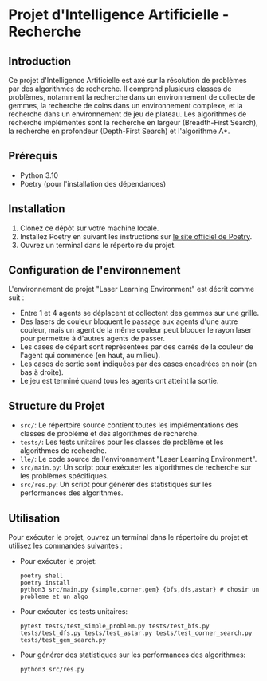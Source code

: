 
# Projet d'Intelligence Artificielle - Recherche


## Introduction
Ce projet d'Intelligence Artificielle est axé sur la résolution de problèmes par des algorithmes de recherche. Il comprend plusieurs classes de problèmes, notamment la recherche dans un environnement de collecte de gemmes, la recherche de coins dans un environnement complexe, et la recherche dans un environnement de jeu de plateau. Les algorithmes de recherche implémentés sont la recherche en largeur (Breadth-First Search), la recherche en profondeur (Depth-First Search) et l'algorithme A*.

## Prérequis
- Python 3.10
- Poetry (pour l'installation des dépendances)

## Installation
1. Clonez ce dépôt sur votre machine locale.
2. Installez Poetry en suivant les instructions sur [le site officiel de Poetry](https://python-poetry.org/docs/#installation).
3. Ouvrez un terminal dans le répertoire du projet.

## Configuration de l'environnement
L'environnement de projet "Laser Learning Environment" est décrit comme suit :
- Entre 1 et 4 agents se déplacent et collectent des gemmes sur une grille.
- Des lasers de couleur bloquent le passage aux agents d'une autre couleur, mais un agent de la même couleur peut bloquer le rayon laser pour permettre à d'autres agents de passer.
- Les cases de départ sont représentées par des carrés de la couleur de l'agent qui commence (en haut, au milieu).
- Les cases de sortie sont indiquées par des cases encadrées en noir (en bas à droite).
- Le jeu est terminé quand tous les agents ont atteint la sortie.

## Structure du Projet
- `src/`: Le répertoire source contient toutes les implémentations des classes de problème et des algorithmes de recherche.
- `tests/`: Les tests unitaires pour les classes de problème et les algorithmes de recherche.
- `lle/`: Le code source de l'environnement "Laser Learning Environment".
- `src/main.py`: Un script pour exécuter les algorithmes de recherche sur les problèmes spécifiques.
- `src/res.py`: Un script pour générer des statistiques sur les performances des algorithmes.

## Utilisation
Pour exécuter le projet, ouvrez un terminal dans le répertoire du projet et utilisez les commandes suivantes :

- Pour exécuter le projet:
  ```shell
  poetry shell
  poetry install
  python3 src/main.py {simple,corner,gem} {bfs,dfs,astar} # chosir un probleme et un algo
  ```

- Pour exécuter les tests unitaires:
  ```shell
  pytest tests/test_simple_problem.py tests/test_bfs.py tests/test_dfs.py tests/test_astar.py tests/test_corner_search.py tests/test_gem_search.py
  ```

- Pour générer des statistiques sur les performances des algorithmes:
  ```shell
  python3 src/res.py
  ```
